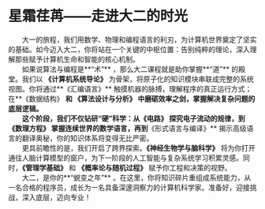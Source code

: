 # **星霜荏苒——走进大二的时光**
&emsp;&emsp;大一的旅程，我们用数学、物理和编程语言的利刃，为计算机世界奠定了坚实的基础。如今迈入大二，你将站在一个关键的中枢位置：告别纯粹的理论，深入理解那些赋予计算机生命和智能的核心机制。  
&emsp;&emsp;如果说算法与编程是**“术”** ，那么大二课程就是助你掌握**“道”** 的殿堂。我们以 **《计算机系统导论》** 为骨架，将原子化的知识模块串联成完整的系统视图。你将通过**《汇编语言》** 触摸机器的脉搏，理解程序的真正运行方式；在**《数据结构》 **和 **《算法设计与分析》 **中磨砺效率之剑，掌握解决复杂问题的底层逻辑。  
&emsp;&emsp;这个阶段，我们不仅钻研“硬”科学：从**《电路》** 探究电子流动的规律，到 **《数理方程》** 掌握连续世界的数学语言，再到**《形式语言与编译》** 揭示高级语言的翻译奥秘，你的知识体系将变得无比严密。  
&emsp;&emsp;更具前瞻性的是，我们开启了跨界探索。**《神经生物学与脑科学》** 将为你打开通往人脑计算模型的窗户，为下一阶段的人工智能与复杂系统学习积累灵感。同时，**《管理学基础》** 和 **《概率论与随机过程》** 赋予你工程和决策的视野。  
&emsp;&emsp;大二，是你的**“蜕变之年”** 。在这里，你将知识碎片重组成系统能力，从一名合格的程序员，成长为一名具备深邃洞察力的计算机科学家。准备好，迎接挑战，深入底层，迈向专业！